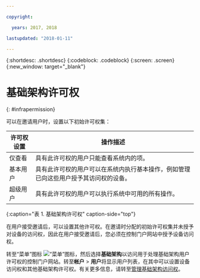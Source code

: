 ```yaml
---

copyright:

  years: 2017, 2018

lastupdated: "2018-01-11"

---
```


{:shortdesc: .shortdesc}
{:codeblock: .codeblock}
{:screen: .screen}
{:new_window: target="_blank"}

# 基础架构许可权
{: #infrapermission}

可以在邀请用户时，设置以下初始许可权集：

| 许可权设置| 操作描述|
|---------------------------|------------------------|
|仅查看| 具有此许可权的用户只能查看系统内的项。|
|基本用户| 具有此许可权的用户可以在系统内执行基本操作，例如管理已向这些用户授予其访问权的设备。|
|超级用户| 具有此许可权的用户可以执行系统中可用的所有操作。|
{:caption="表 1. 基础架构许可权" caption-side="top"}

在用户接受邀请后，可以设置其他许可权。在邀请时分配的初始许可权集并未授予对设备的访问权，因此在用户接受邀请后，您必须在控制门户网站中授予设备访问权。

转至“菜单”图标 ![“菜单”图标](../icons/icon_hamburger.svg)，然后选择**基础架构**以访问用于处理基础架构用户许可权的控制门户网站。转至**帐户** &gt; **用户**将显示用户列表，在其中可以设置设备访问权和其他基础架构许可权。有关更多信息，请转至[管理基础架构访问权](/docs/iam/mnginfra.html#managing-infrastructure-access)。
